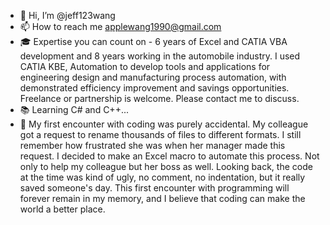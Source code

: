 - 👋 Hi, I’m @jeff123wang
- 📫 How to reach me applewang1990@gmail.com
- 🎓 Expertise you can count on - 6 years of Excel and CATIA VBA development and 8 years working in the automobile industry. I used CATIA KBE, Automation to develop tools and applications for engineering design and manufacturing process automation, with demonstrated efficiency improvement and savings opportunities. Freelance or partnership is welcome. Please contact me to discuss.
- 📚 Learning C# and C++...
- 👀 My first encounter with coding was purely accidental. My colleague got a request to rename thousands of files to different formats. I still remember how frustrated she was when her manager made this request. I decided to make an Excel macro to automate this process. Not only to help my colleague but her boss as well. Looking back, the code at the time was kind of ugly, no comment, no indentation, but it really saved someone's day. This first encounter with programming will forever remain in my memory, and I believe that coding can make the world a better place. 

<!---
jeff123wang/jeff123wang is a ✨ special ✨ repository because its `README.md` (this file) appears on your GitHub profile.
You can click the Preview link to take a look at your changes.
--->

